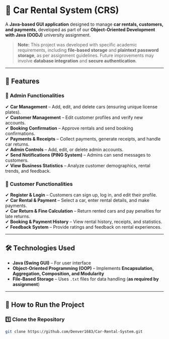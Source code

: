 # 🚗 Car Rental System (CRS)
A **Java-based GUI application** designed to manage **car rentals, customers, and payments**, developed as part of our **Object-Oriented Development with Java (OODJ)** university assignment.

> **Note:** This project was developed with specific academic requirements, including **file-based storage** and **plaintext password storage**, as per assignment guidelines. Future improvements may involve **database integration** and **secure authentication**.

---

## 📌 Features

### 🏢 **Admin Functionalities**
✔ **Car Management** – Add, edit, and delete cars (ensuring unique license plates).  
✔ **Customer Management** – Edit customer profiles and verify new accounts.  
✔ **Booking Confirmation** – Approve rentals and send booking confirmations.  
✔ **Payments & Receipts** – Collect payments, generate receipts, and handle car returns.  
✔ **Admin Controls** – Add, edit, or delete admin accounts.  
✔ **Send Notifications (PING System)** – Admins can send messages to customers.  
✔ **View Business Statistics** – Analyze customer demographics, rental trends, and feedback.

### 👤 **Customer Functionalities**
✔ **Register & Login** – Customers can sign up, log in, and edit their profile.  
✔ **Car Rental & Payment** – Select a car, enter rental details, and make payments.  
✔ **Car Return & Fine Calculation** – Return rented cars and pay penalties for late returns.  
✔ **Booking & Payment History** – View rental history, receipts, and statistics.  
✔ **Feedback System** – Provide ratings and feedback on rental experiences.  

---

## 🛠️ **Technologies Used**
- **Java (Swing GUI)** – For user interface  
- **Object-Oriented Programming (OOP)** – Implements **Encapsulation, Aggregation, Composition, and Modularity**  
- **File-Based Storage** – Uses `.txt` files for data handling (**as required by assignment**)  

---

## 🚀 **How to Run the Project**
### **1️⃣ Clone the Repository**
```bash
git clone https://github.com/Denver1683/Car-Rental-System.git
